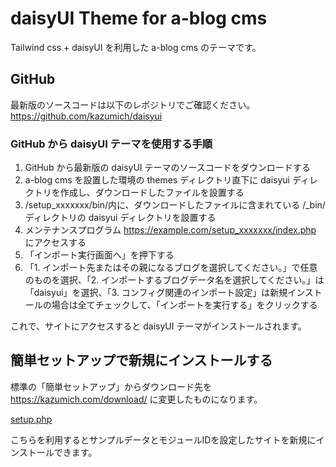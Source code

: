 # daisyUI Theme for a-blog cms

Tailwind css + daisyUI を利用した a-blog cms のテーマです。

## GitHub

最新版のソースコードは以下のレポジトリでご確認ください。 https://github.com/kazumich/daisyui

### GitHub から daisyUI テーマを使用する手順

1. GitHub から最新版の daisyUI テーマのソースコードをダウンロードする
2. a-blog cms を設置した環境の themes ディレクトリ直下に daisyui ディレクトリを作成し、ダウンロードしたファイルを設置する
3. /setup_xxxxxxx/bin/内に、ダウンロードしたファイルに含まれている /_bin/ ディレクトリの daisyui ディレクトリを設置する
4. メンテナンスプログラム <https://example.com/setup_xxxxxxx/index.php> にアクセスする
5. 「インポート実行画面へ」を押下する
6. 「1. インポート先またはその親になるブログを選択してください。」で任意のものを選択、「2. インポートするブログデータ名を選択してください。」は「daisyui」を選択、「3. コンフィグ関連のインポート設定」は新規インストールの場合は全てチェックして、「インポートを実行する」をクリックする

これで、サイトにアクセスすると daisyUI テーマがインストールされます。

## 簡単セットアップで新規にインストールする

標準の「簡単セットアップ」からダウンロード先を <https://kazumich.com/download/> に変更したものになります。

[setup.php](https://kazumich.com/download/setup.zip) 

こちらを利用するとサンプルデータとモジュールIDを設定したサイトを新規にインストールできます。